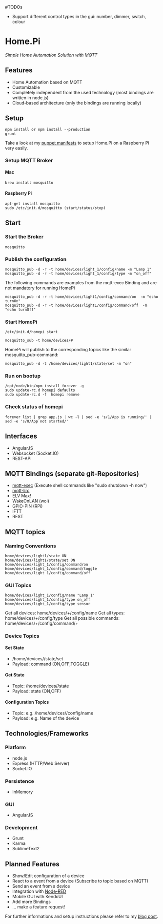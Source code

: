 #TODOs

* Support different control types in the gui: number, dimmer, switch, colour


# Home.Pi 

*Simple Home Automation Solution with MQTT*

## Features

* Home Automation based on MQTT
* Customizable
* Completely independent from the used technology (most bindings are written in node.js)
* Cloud-based architecture (only the bindings are running locally)


## Setup 

	npm install or npm install --production
	grunt

Take a look at my [puppet manifests](https://github.com/denschu/homepi-puppet) to setup Home.Pi on a Raspberry Pi very easily.

### Setup MQTT Broker

#### Mac

	brew install mosquitto

#### Raspberry Pi

	apt-get install mosquitto	
	sudo /etc/init.d/mosquitto (start/status/stop)

## Start 

### Start the Broker

	mosquitto

### Publish the configuration

	mosquitto_pub -d -r -t home/devices/light_1/config/name -m "Lamp 1"
	mosquitto_pub -d -r -t home/devices/light_1/config/type -m "on_off"

The following commands are examples from the mqtt-exec Binding and are not mandatory for running HomePi

	mosquitto_pub -d -r -t home/devices/light1/config/command/on  -m "echo turnOn"
	mosquitto_pub -d -r -t home/devices/light1/config/command/off  -m "echo turnOff"

### Start HomePi

	/etc/init.d/homepi start 

	mosquitto_sub -t home/devices/#


HomePi will publish to the corresponding topics like the similar mosquitto_pub-command:

	mosquitto_pub -d -t /home/devices/light1/state/set -m "on"


### Run on bootup

	/opt/node/bin/npm install forever -g
	sudo update-rc.d homepi defaults
	sudo update-rc.d -f  homepi remove

### Check status of homepi

	forever list | grep app.js | wc -l | sed -e 's/1/App is running/' | sed -e 's/0/App not started/'


## Interfaces

* AngularJS
* Websocket (Socket.IO)
* REST-API

## MQTT Bindings (separate git-Repositories)

* [mqtt-exec](https://github.com/denschu/mqtt-exec) (Execute shell commands like "sudo shutdown -h now")
* [mqtt-lirc](https://github.com/denschu/mqtt-lirc)
* ELV Max! 
* WakeOnLAN (wol) 
* GPIO-PIN (RPi) 
* IFTT 
* REST

## MQTT topics 

### Naming Conventions

	home/devices/light1/state ON
	home/devices/light1/state/set ON
	home/devices/light_1/config/command/on
	home/devices/light_1/config/command/toggle
	home/devices/light_1/config/command/off

### GUI Topics

	home/devices/light_1/config/name "Lamp 1"
	home/devices/light_1/config/type on_off
	home/devices/light_1/config/type sensor

Get all devices: 			home/devices/+/config/name
Get all types:			 	home/devices/+/config/type
Get all possible commands: 	home/devices/+/config/command/+

### Device Topics

#### Set State 

* /home/devices/<deviceName>/state/set
* Payload: command (ON,OFF,TOGGLE)

#### Get State

* Topic: /home/devices/<deviceName>/state 
* Payload: state (ON,OFF)

#### Configuration Topics

* Topic: e.g. /home/devices/<deviceName>/config/name 
* Payload: e.g. Name of the device

## Technologies/Frameworks

### Platform
* node.js
* Express (HTTP/Web Server)
* Socket.IO

### Persistence
* InMemory

### GUI
* AngularJS

### Development
* Grunt
* Karma
* SublimeText2

## Planned Features

* Show/Edit configuration of a device
* React to a event from a device (Subscribe to topic based on MQTT)
* Send an event from a device
* Integration with [Node-RED](http://nodered.org/)
* Mobile GUI with KendoUI
* Add more Bindings
* ... make a feature request!

For further informations and setup instructions please refer to my [blog post](http://blog.codecentric.de/en/2013/03/home-automation-with-angularjs-and-node-js-on-a-raspberry-pi).